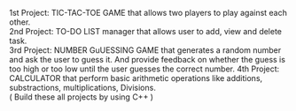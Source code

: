  1st Project: TIC-TAC-TOE GAME that allows two players to play against each other.  
 2nd Project: TO-DO LIST manager that allows user to add, view and delete task.    
 3rd Project: NUMBER GuUESSING GAME that generates a random number and ask the user to guess it. And provide feedback on whether the guess is too
 high or too low until the user guesses the correct number. 
 4th Project: CALCULATOR that perform basic arithmetic operations like additions, substractions, multiplications, Divisions.  
 ( Build these all projects by using C++ )
